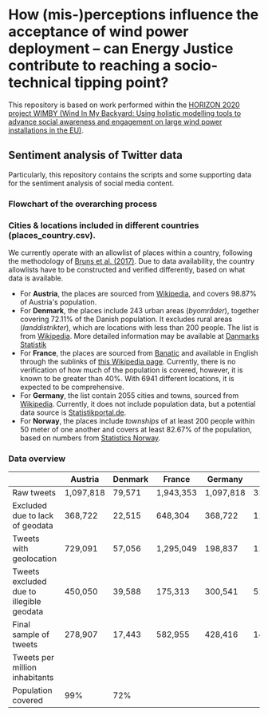 # How (mis-)perceptions influence the acceptance of wind power deployment – can Energy Justice contribute to reaching a socio-technical tipping point?
This repository is based on work performed within the [HORIZON 2020 project WIMBY (Wind In My Backyard: Using holistic modelling tools to advance social awareness and engagement on large wind power installations in the EU)](https://cordis.europa.eu/project/id/101083460).

## Sentiment analysis of Twitter data
Particularly, this repository contains the scripts and some supporting data for the sentiment analysis of social media content. 

### Flowchart of the overarching process

### Cities & locations included in different countries (places_country.csv). 
We currently operate with an allowlist of places within a country, following the methodology of [Bruns et al. (2017)](https://doi.org/10.1177/2056305117748162). Due to data availability, the country allowlists have to be constructed and verified differently, based on what data is available. 

* For **Austria**, the places are sourced from [Wikipedia](https://en.wikipedia.org/wiki/List_of_cities_and_towns_in_Austria), and covers 98.87% of Austria's population. 
* For **Denmark**, the places include 243 urban areas (_byområder_), together covering 72.11% of the Danish population. It excludes rural areas (_landdistrikter_), which are locations with less than 200 people. The list is from  [Wikipedia](https://en.wikipedia.org/wiki/List_of_cities_and_towns_in_Denmark). More detailed information may be available at [Danmarks Statistik](https://www.statistikbanken.dk/statbank5a/SelectVarVal/Define.asp?Maintable=BEF4&PLanguage=0)
* For **France**, the places are sourced from [Banatic](https://www.banatic.interieur.gouv.fr/V5/fichiers-en-telechargement/fichiers-telech.php) and available in English through the sublinks of [this Wikipedia page](https://en.wikipedia.org/wiki/Lists_of_communes_of_France). Currently, there is no verification of how much of the population is covered, however, it is known to be greater than 40%. With 6941 different locations, it is expected to be comprehensive. 
* For **Germany**, the list contain 2055 cities and towns, sourced from [Wikipedia](https://en.wikipedia.org/wiki/List_of_cities_and_towns_in_Germany). Currently, it does not include population data, but a potential data source is [Statistikportal.de](https://www.statistikportal.de/de/gemeindeverzeichnis).
* For **Norway**, the places include _townships_ of at least 200 people within 50 meter of one another and covers at least 82.67% of the population, based on numbers from [Statistics Norway](https://www.ssb.no/befolkning/folketall/statistikk/tettsteders-befolkning-og-areal). 

### Data overview
|             | Austria | Denmark | France | Germany | Italy | Ireland | Norway | 
| ----------- | ----------- | ----------- | ----------- | ----------- | ----------- | ----------- | ----------- |
| Raw tweets      | 1,097,818 | 79,571 | 1,943,353 | 1,097,818 | 313,188 | | 118,439 |
| Excluded due to lack of geodata  | 368,722 | 22,515 | 648,304 | 368,722 | 114,351 |  | 118,439 |
| Tweets with geolocation | 729,091 | 57,056 | 1,295,049 | 198,837 | 114,351 |  | 86,670 |
| Tweets excluded due to illegible geodata | 450,050 | 39,588 | 175,313 | 300,541 | 51,131 |  | 22,827 |
| Final sample of tweets | 278,907 | 17,443 | 582,955 | 428,416 | 147,680 | | 63,830 |
| Tweets per million inhabitants | 
| Population covered | 99% | 72% | | | | | 83% |
